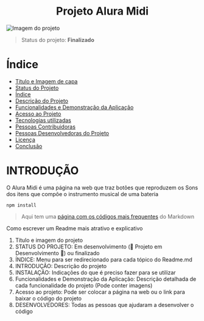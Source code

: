 <h1 align="center">Projeto Alura Midi</h1>

![Imagem do projeto](https://github.com/LidiaMayra/AluraMidi/assets/132620365/e52e463b-f98b-41c6-a9e2-5248f56bc941)

> Status do projeto: **Finalizado**

# Índice 

* [Título e Imagem de capa](#Título-e-Imagem-de-capa)
* [Status do Projeto](#status-do-Projeto)
* [Índice](#índice)
* [Descrição do Projeto](#Introdução)
* [Funcionalidades e Demonstração da Aplicação](#funcionalidades-e-demonstração-da-aplicação)
* [Acesso ao Projeto](#acesso-ao-projeto)
* [Tecnologias utilizadas](#tecnologias-utilizadas)
* [Pessoas Contribuidoras](#pessoas-contribuidoras)
* [Pessoas Desenvolvedoras do Projeto](#pessoas-desenvolvedoras)
* [Licença](#licença)
* [Conclusão](#conclusão)

# INTRODUÇÃO

O Alura Midi é uma página na web que traz botões que reproduzem os Sons dos itens que compõe o instrumento musical de uma bateria

```
npm install
```
> Aqui tem uma [página com os códigos mais frequentes](https://en.support.wordprss.com/markdown-quick-reference/) do Markdown

Como escrever um Readme mais atrativo e explicativo
1. Título e imagem do projeto
2. STATUS DO PROJETO: Em desenvolvimento (:construction: Projeto em Desenvolvimento :construction:)
ou finalizado
3. ÍNDICE: Menu para ser redirecionado para cada tópico do Readme.md
4. INTRODUÇÃO: Descrição do projeto
5. INSTALAÇÃO: Indicações do que é preciso fazer para se utilizar
6. Funcionalidades e Demonstração da Aplicação: Descrição detalhada de cada funcionalidade do projeto (Pode conter imagens)
7. Acesso ao projeto: Pode ser colocar a página na web ou o link para baixar o código do projeto
9. DESENVOLVEDORES: Todas as pessoas que ajudaram a desenvolver o código

